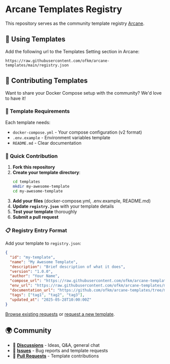 # Arcane Templates Registry

This repository serves as the community template registry [Arcane](https://github.com/ofkm/arcane).

## 🔧 Using Templates

Add the following url to the Templates Setting section in Arcane:

`https://raw.githubusercontent.com/ofkm/arcane-templates/main/registry.json`

## 🤝 Contributing Templates

Want to share your Docker Compose setup with the community? We'd love to have it!

### 📝 Template Requirements

Each template needs:

- `docker-compose.yml` - Your compose configuration (v2 format)
- `.env.example` - Environment variables template
- `README.md` - Clear documentation

### 🚀 Quick Contribution

1. **Fork this repository**
2. **Create your template directory**:
   ```bash
   cd templates
   mkdir my-awesome-template
   cd my-awesome-template
   ```
3. **Add your files** (docker-compose.yml, .env.example, README.md)
4. **Update `registry.json`** with your template details
5. **Test your template** thoroughly
6. **Submit a pull request**

### 📋 Registry Entry Format

Add your template to `registry.json`:

```json
{
  "id": "my-template",
  "name": "My Awesome Template",
  "description": "Brief description of what it does",
  "version": "1.0.0",
  "author": "Your Name",
  "compose_url": "https://raw.githubusercontent.com/ofkm/arcane-templates/main/my-template/docker-compose.yml",
  "env_url": "https://raw.githubusercontent.com/ofkm/arcane-templates/main/my-template/.env.example",
  "documentation_url": "https://github.com/ofkm/arcane-templates/tree/main/my-template",
  "tags": ["tag1", "tag2", "tag3"],
  "updated_at": "2025-05-28T10:00:00Z"
}
```

[Browse existing requests](https://github.com/ofkm/arcane-templates/issues?q=is%3Aissue+is%3Aopen+label%3Atemplate-request) or [request a new template](https://github.com/ofkm/arcane-templates/issues/new?template=template-request.md).

## 🌍 Community

- 💬 **[Discussions](https://github.com/ofkm/arcane-templates/discussions)** - Ideas, Q&A, general chat
- 🐛 **[Issues](https://github.com/ofkm/arcane-templates/issues)** - Bug reports and template requests
- 🔀 **[Pull Requests](https://github.com/ofkm/arcane-templates/pulls)** - Template contributions
